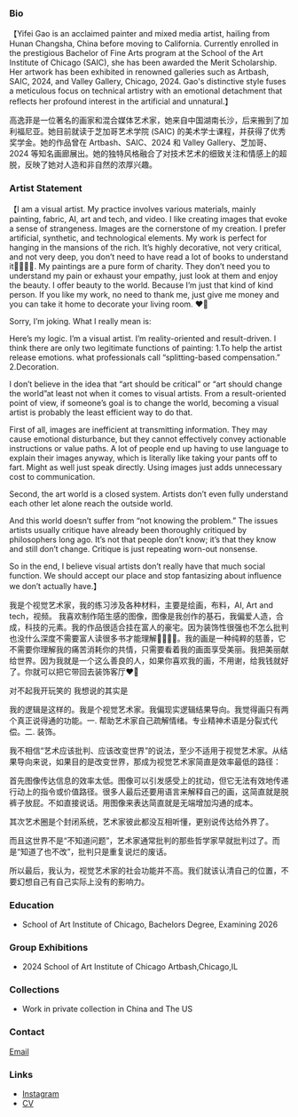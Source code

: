 ### Bio

【Yifei Gao is an acclaimed painter and mixed media artist, hailing from Hunan Changsha, China before moving to California. Currently enrolled in the prestigious Bachelor of Fine Arts program at the School of the Art Institute of Chicago (SAIC), she has been awarded the Merit Scholarship. Her artwork has been exhibited in renowned galleries such as Artbash, SAIC, 2024, and Valley Gallery, Chicago, 2024. Gao's distinctive style fuses a meticulous focus on technical artistry with an emotional detachment that reflects her profound interest in the artificial and unnatural.】

高逸菲是一位著名的画家和混合媒体艺术家，她来自中国湖南长沙，后来搬到了加利福尼亚。她目前就读于芝加哥艺术学院 (SAIC) 的美术学士课程，并获得了优秀奖学金。她的作品曾在 Artbash、SAIC、2024 和 Valley Gallery、芝加哥、2024 等知名画廊展出。她的独特风格融合了对技术艺术的细致关注和情感上的超脱，反映了她对人造和非自然的浓厚兴趣。

### Artist Statement

【I am a visual artist. My practice involves various materials, mainly painting, fabric, AI, art and tech, and video. I like creating images that evoke a sense of strangeness. Images are the cornerstone of my creation. I prefer artificial, synthetic, and technological elements. My work is perfect for hanging in the mansions of the rich. It’s highly decorative, not very critical, and not very deep, you don’t need to have read a lot of books to understand it🫶🏻🫶🏻. My paintings are a pure form of charity. They don’t need you to understand my pain or exhaust your empathy, just look at them and enjoy the beauty. I offer beauty to the world. Because I’m just that kind of kind person. If you like my work, no need to thank me, just give me money and you can take it home to decorate your living room. ❤️‍🔥

Sorry, I’m joking. What I really mean is:

Here’s my logic. I’m a visual artist. I’m reality-oriented and result-driven. I think there are only two legitimate functions of painting:
1.To help the artist release emotions. what professionals call “splitting-based compensation.” 2.Decoration.

I don’t believe in the idea that “art should be critical” or “art should change the world”at least not when it comes to visual artists. From a result-oriented point of view, if someone’s goal is to change the world, becoming a visual artist is probably the least efficient way to do that.

First of all, images are inefficient at transmitting information. They may cause emotional disturbance, but they cannot effectively convey actionable instructions or value paths. A lot of people end up having to use language to explain their images anyway, which is literally like taking your pants off to fart. Might as well just speak directly. Using images just adds unnecessary cost to communication.

Second, the art world is a closed system. Artists don’t even fully understand each other let alone reach the outside world.

And this world doesn’t suffer from “not knowing the problem.” The issues artists usually critique have already been thoroughly critiqued by philosophers long ago. It’s not that people don’t know; it’s that they know and still don’t change. Critique is just repeating worn-out nonsense.

So in the end, I believe visual artists don’t really have that much social function. We should accept our place and stop fantasizing about influence we don’t actually have.】

我是个视觉艺术家，我的练习涉及各种材料，主要是绘画，布料，AI, Art and tech，视频。 我喜欢制作陌生感的图像，图像是我创作的基石，我偏爱人造，合成，科技的元素。我的作品很适合挂在富人的豪宅。因为装饰性很强也不怎么批判也没什么深度不需要富人读很多书才能理解🫶🏻🫶🏻。我的画是一种纯粹的慈善，它不需要你理解我的痛苦消耗你的共情，只需要看着我的画面享受美丽。我把美丽献给世界。因为我就是一个这么善良的人，如果你喜欢我的画，不用谢，给我钱就好了。你就可以把它带回去装饰客厅❤️‍🔥

对不起我开玩笑的 我想说的其实是

我的逻辑是这样的。我是个视觉艺术家。我偏现实逻辑结果导向。我觉得画只有两个真正说得通的功能。一. 帮助艺术家自己疏解情绪。专业精神术语是分裂式代偿。二. 装饰。

我不相信“艺术应该批判、应该改变世界”的说法，至少不适用于视觉艺术家。从结果导向来说，如果目的是改变世界，那成为视觉艺术家简直是效率最低的路径：

首先图像传达信息的效率太低。图像可以引发感受上的扰动，但它无法有效地传递行动上的指令或价值路径。很多人最后还要用语言来解释自己的画，这简直就是脱裤子放屁。不如直接说话。用图像来表达简直就是无端增加沟通的成本。

其次艺术圈是个封闭系统，艺术家彼此都没互相听懂，更别说传达给外界了。

而且这世界不是“不知道问题”，艺术家通常批判的那些哲学家早就批判过了。而是“知道了也不改”，批判只是重复说烂的废话。

所以最后，我认为，视觉艺术家的社会功能并不高。我们就该认清自己的位置，不要幻想自己有自己实际上没有的影响力。


### Education
- School of Art Institute of Chicago, Bachelors Degree, Examining 2026

### Group Exhibitions
- 2024 School of Art Institute of Chicago Artbash,Chicago,IL

### Collections
- Work in private collection in China and The US

### Contact
[Email](mailto:faygao1121@gmail.com)

### Links
- [Instagram](https://www.instagram.com/fay_yifeigao_artwork/)
- [CV](/cv.pdf)

